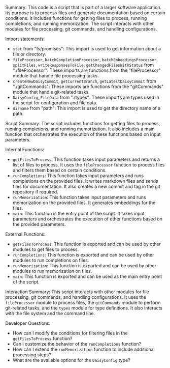 Summary:
This code is a script that is part of a larger software application. Its purpose is to process files and generate documentation based on certain conditions. It includes functions for getting files to process, running completions, and running memorization. The script interacts with other modules for file processing, git commands, and handling configurations.

Import statements:
- `stat` from "fs/promises": This import is used to get information about a file or directory.
- `fileProcessor`, `batchCompletionProcessor`, `batchEmbeddingsProcessor`, `splitFiles`, `writeResponsesToFile`, `getChangedFilesWithStatus` from "./fileProcessor": These imports are functions from the "fileProcessor" module that handle file processing tasks.
- `createNewDaisyCommit`, `getCurrentBranch`, `getLatestDaisyCommit` from "./gitCommands": These imports are functions from the "gitCommands" module that handle git-related tasks.
- `DaisyConfig`, `FileData` from "./types": These imports are types used in the script for configuration and file data.
- `dirname` from "path": This import is used to get the directory name of a path.

Script Summary:
The script includes functions for getting files to process, running completions, and running memorization. It also includes a main function that orchestrates the execution of these functions based on input parameters.

Internal Functions:
- `getFilesToProcess`: This function takes input parameters and returns a list of files to process. It uses the `fileProcessor` function to process files and filters them based on certain conditions.
- `runCompletions`: This function takes input parameters and runs completions on the provided files. It writes markdown files and sends files for documentation. It also creates a new commit and tag in the git repository if required.
- `runMemorization`: This function takes input parameters and runs memorization on the provided files. It generates embeddings for the files.
- `main`: This function is the entry point of the script. It takes input parameters and orchestrates the execution of other functions based on the provided parameters.

External Functions:
- `getFilesToProcess`: This function is exported and can be used by other modules to get files to process.
- `runCompletions`: This function is exported and can be used by other modules to run completions on files.
- `runMemorization`: This function is exported and can be used by other modules to run memorization on files.
- `main`: This function is exported and can be used as the main entry point of the script.

Interaction Summary:
This script interacts with other modules for file processing, git commands, and handling configurations. It uses the `fileProcessor` module to process files, the `gitCommands` module to perform git-related tasks, and the `types` module for type definitions. It also interacts with the file system and the command line.

Developer Questions:
- How can I modify the conditions for filtering files in the `getFilesToProcess` function?
- Can I customize the behavior of the `runCompletions` function?
- How can I extend the `runMemorization` function to include additional processing steps?
- What are the available options for the `DaisyConfig` type?